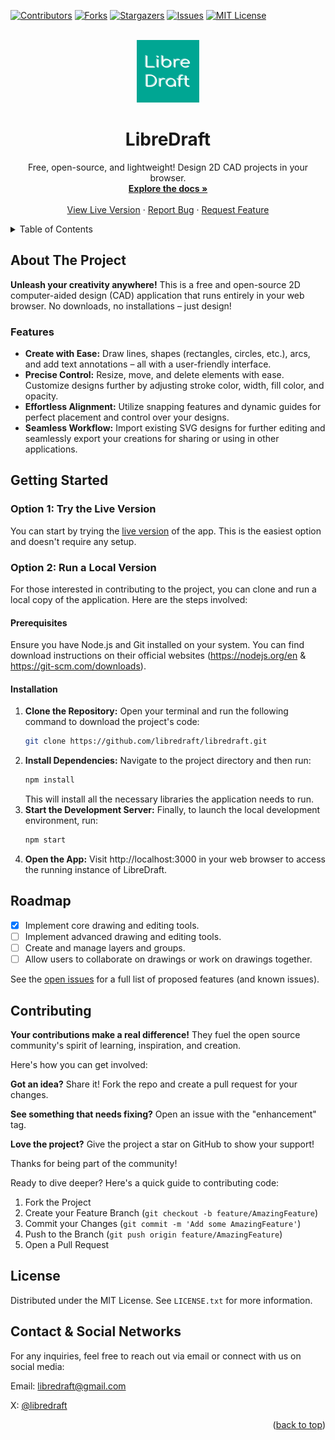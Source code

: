 <a name="readme-top"></a>

<!-- PROJECT SHIELDS -->

[![Contributors][contributors-shield]][contributors-url]
[![Forks][forks-shield]][forks-url]
[![Stargazers][stars-shield]][stars-url]
[![Issues][issues-shield]][issues-url]
[![MIT License][license-shield]][license-url]

<!-- PROJECT LOGO -->
<br />
<div align="center">
  <a href="https://github.com/libredraft/libredraft">
    <img src="./assets/images/logo-square.png" alt="Logo" width="100" height="100">
  </a>

  <h1 align="center">LibreDraft</h1>

  <p align="center">
    Free, open-source, and lightweight! Design 2D CAD projects in your browser.
    <br />
    <a href="https://github.com/libredraft/libredraft"><strong>Explore the docs »</strong></a>
    <br />
    <br />
    <a href="https://libredraft.com">View Live Version</a>
    ·
    <a href="https://github.com/libredraft/libredraft/issues/new?labels=bug&template=bug-report---.md">Report Bug</a>
    ·
    <a href="https://github.com/libredraft/libredraft/issues/new?labels=enhancement&template=feature-request---.md">Request Feature</a>
  </p>
</div>

<!-- TABLE OF CONTENTS -->
<details>
  <summary>Table of Contents</summary>
  <ol>
    <li>
      <a href="#about-the-project">About The Project</a>
    </li>
    <li>
      <a href="#getting-started">Getting Started</a>
    </li>
    <li><a href="#roadmap">Roadmap</a></li>
    <li><a href="#contributing">Contributing</a></li>
    <li><a href="#license">License</a></li>
    <li><a href="#contact">Contact</a></li>
  </ol>
</details>

<!-- ABOUT THE PROJECT -->

## About The Project

**Unleash your creativity anywhere!** This is a free and open-source 2D computer-aided design (CAD) application that runs entirely in your web browser. No downloads, no installations – just design!

### Features

- **Create with Ease:** Draw lines, shapes (rectangles, circles, etc.), arcs, and add text annotations – all with a user-friendly interface.
- **Precise Control:** Resize, move, and delete elements with ease. Customize designs further by adjusting stroke color, width, fill color, and opacity.
- **Effortless Alignment:** Utilize snapping features and dynamic guides for perfect placement and control over your designs.
- **Seamless Workflow:** Import existing SVG designs for further editing and seamlessly export your creations for sharing or using in other applications.

<!-- GETTING STARTED -->

## Getting Started

### Option 1: Try the Live Version

You can start by trying the [live version](https://libredraft.com) of the app. This is the easiest option and doesn't require any setup.

### Option 2: Run a Local Version

For those interested in contributing to the project, you can clone and run a local copy of the application. Here are the steps involved:

#### Prerequisites

Ensure you have Node.js and Git installed on your system. You can find download instructions on their official websites (https://nodejs.org/en & https://git-scm.com/downloads).

#### Installation

1. **Clone the Repository:** Open your terminal and run the following command to download the project's code:
   ```sh
   git clone https://github.com/libredraft/libredraft.git
   ```
2. **Install Dependencies:** Navigate to the project directory and then run:
   ```sh
   npm install
   ```
   This will install all the necessary libraries the application needs to run.
3. **Start the Development Server:** Finally, to launch the local development environment, run:
   ```sh
   npm start
   ```
4. **Open the App:** Visit http://localhost:3000 in your web browser to access the running instance of LibreDraft.

<!-- ROADMAP -->

## Roadmap

- [x] Implement core drawing and editing tools.
- [ ] Implement advanced drawing and editing tools.
- [ ] Create and manage layers and groups.
- [ ] Allow users to collaborate on drawings or work on drawings together.

See the [open issues](https://github.com/libredraft/libredraft/issues) for a full list of proposed features (and known issues).

<!-- CONTRIBUTING -->

## Contributing

**Your contributions make a real difference!** They fuel the open source community's spirit of learning, inspiration, and creation.

Here's how you can get involved:

**Got an idea?** Share it! Fork the repo and create a pull request for your changes.

**See something that needs fixing?** Open an issue with the "enhancement" tag.

**Love the project?** Give the project a star on GitHub to show your support!

Thanks for being part of the community!

Ready to dive deeper? Here's a quick guide to contributing code:

1. Fork the Project
2. Create your Feature Branch (`git checkout -b feature/AmazingFeature`)
3. Commit your Changes (`git commit -m 'Add some AmazingFeature'`)
4. Push to the Branch (`git push origin feature/AmazingFeature`)
5. Open a Pull Request

<!-- LICENSE -->

## License

Distributed under the MIT License. See `LICENSE.txt` for more information.

<!-- CONTACT -->

## Contact & Social Networks

For any inquiries, feel free to reach out via email or connect with us on social media:

Email: libredraft@gmail.com

X: [@libredraft](https://x.com/libredraft)

<p align="right">(<a href="#readme-top">back to top</a>)</p>

<!-- MARKDOWN LINKS & IMAGES -->
<!-- https://www.markdownguide.org/basic-syntax/#reference-style-links -->

[contributors-shield]: https://img.shields.io/github/contributors/libredraft/libredraft.svg?style=for-the-badge
[contributors-url]: https://github.com/libredraft/libredraft/graphs/contributors
[forks-shield]: https://img.shields.io/github/forks/libredraft/libredraft.svg?style=for-the-badge
[forks-url]: https://github.com/libredraft/libredraft/network/members
[stars-shield]: https://img.shields.io/github/stars/libredraft/libredraft.svg?style=for-the-badge
[stars-url]: https://github.com/libredraft/libredraft/stargazers
[issues-shield]: https://img.shields.io/github/issues/libredraft/libredraft.svg?style=for-the-badge
[issues-url]: https://github.com/libredraft/libredraft/issues
[license-shield]: https://img.shields.io/github/license/libredraft/libredraft.svg?style=for-the-badge
[license-url]: https://github.com/libredraft/libredraft/blob/master/LICENSE.txt
[linkedin-shield]: https://img.shields.io/badge/-LinkedIn-black.svg?style=for-the-badge&logo=linkedin&colorB=555
[linkedin-url]: https://linkedin.com/in/libredraft
[product-screenshot]: images/screenshot.png
[Next.js]: https://img.shields.io/badge/next.js-000000?style=for-the-badge&logo=nextdotjs&logoColor=white
[Next-url]: https://nextjs.org/
[React.js]: https://img.shields.io/badge/React-20232A?style=for-the-badge&logo=react&logoColor=61DAFB
[React-url]: https://reactjs.org/
[Vue.js]: https://img.shields.io/badge/Vue.js-35495E?style=for-the-badge&logo=vuedotjs&logoColor=4FC08D
[Vue-url]: https://vuejs.org/
[Angular.io]: https://img.shields.io/badge/Angular-DD0031?style=for-the-badge&logo=angular&logoColor=white
[Angular-url]: https://angular.io/
[Svelte.dev]: https://img.shields.io/badge/Svelte-4A4A55?style=for-the-badge&logo=svelte&logoColor=FF3E00
[Svelte-url]: https://svelte.dev/
[Laravel.com]: https://img.shields.io/badge/Laravel-FF2D20?style=for-the-badge&logo=laravel&logoColor=white
[Laravel-url]: https://laravel.com
[Bootstrap.com]: https://img.shields.io/badge/Bootstrap-563D7C?style=for-the-badge&logo=bootstrap&logoColor=white
[Bootstrap-url]: https://getbootstrap.com
[JQuery.com]: https://img.shields.io/badge/jQuery-0769AD?style=for-the-badge&logo=jquery&logoColor=white
[JQuery-url]: https://jquery.com
[twitter-shield]: https://img.shields.io/badge/-Twitter-black.svg?style=for-the-badge&logo=twitter&colorB=555
[twitter-url]: https://twitter.com/libredraft
